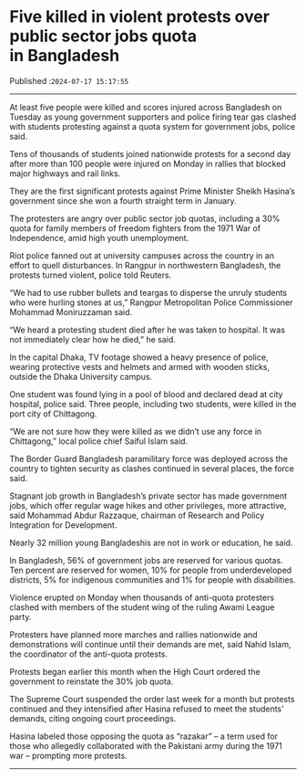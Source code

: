 # Five killed in violent protests over public sector jobs quota in Bangladesh

Published :`2024-07-17 15:17:55`

---

At least five people were killed and scores injured across Bangladesh on Tuesday as young government supporters and police firing tear gas clashed with students protesting against a quota system for government jobs, police said.

Tens of thousands of students joined nationwide protests for a second day after more than 100 people were injured on Monday in rallies that blocked major highways and rail links.

They are the first significant protests against Prime Minister Sheikh Hasina’s government since she won a fourth straight term in January.

The protesters are angry over public sector job quotas, including a 30% quota for family members of freedom fighters from the 1971 War of Independence, amid high youth unemployment.

Riot police fanned out at university campuses across the country in an effort to quell disturbances. In Rangpur in northwestern Bangladesh, the protests turned violent, police told Reuters.

“We had to use rubber bullets and teargas to disperse the unruly students who were hurling stones at us,” Rangpur Metropolitan Police Commissioner Mohammad Moniruzzaman said.

“We heard a protesting student died after he was taken to hospital. It was not immediately clear how he died,” he said.

In the capital Dhaka, TV footage showed a heavy presence of police, wearing protective vests and helmets and armed with wooden sticks, outside the Dhaka University campus.

One student was found lying in a pool of blood and declared dead at city hospital, police said. Three people, including two students, were killed in the port city of Chittagong.

“We are not sure how they were killed as we didn’t use any force in Chittagong,” local police chief Saiful Islam said.

The Border Guard Bangladesh paramilitary force was deployed across the country to tighten security as clashes continued in several places, the force said.

Stagnant job growth in Bangladesh’s private sector has made government jobs, which offer regular wage hikes and other privileges, more attractive, said Mohammad Abdur Razzaque, chairman of Research and Policy Integration for Development.

Nearly 32 million young Bangladeshis are not in work or education, he said.

In Bangladesh, 56% of government jobs are reserved for various quotas. Ten percent are reserved for women, 10% for people from underdeveloped districts, 5% for indigenous communities and 1% for people with disabilities.

Violence erupted on Monday when thousands of anti-quota protesters clashed with members of the student wing of the ruling Awami League party.

Protesters have planned more marches and rallies nationwide and demonstrations will continue until their demands are met, said Nahid Islam, the coordinator of the anti-quota protests.

Protests began earlier this month when the High Court ordered the government to reinstate the 30% job quota.

The Supreme Court suspended the order last week for a month but protests continued and they intensified after Hasina refused to meet the students’ demands, citing ongoing court proceedings.

Hasina labeled those opposing the quota as “razakar” – a term used for those who allegedly collaborated with the Pakistani army during the 1971 war – prompting more protests.

---

